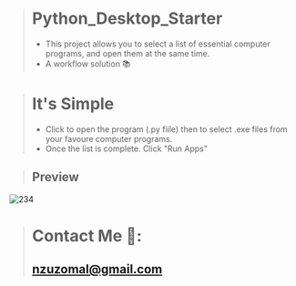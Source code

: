 > # Python_Desktop_Starter
> - This project allows you to select a list of essential computer programs, and open them at the same time. 
> - A workflow solution 📚

> # It's Simple
> - Click to open the program (.py fiile) then to select .exe files from your favoure computer programs. 
> - Once the list is complete. Click "Run Apps"


> ## Preview
![234](https://user-images.githubusercontent.com/17411265/89322995-60212200-d685-11ea-8195-964e9b204db9.gif)

> # Contact Me 📧:
> ## nzuzomal@gmail.com
